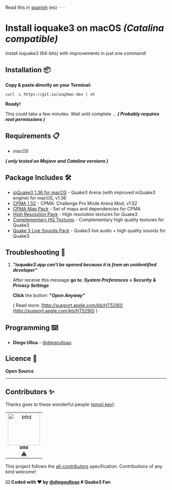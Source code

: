 Read this in [spanish](https://github.com/diegoulloao/ioquake3-mac-install/blob/dev/README-es.md) (es)
· · ·

# Install ioquake3 on macOS _(Catalina compatible)_

Install ioquake3 (64-bits) with improvements in just one command!

## Installation 📦

**Copy & paste directly on your Terminal:**

```
curl -L https://git.io/ioq3mac-dev | sh
```

**Ready!**

This could take a few minutes. Wait until complete ...
**_( Probably requires root permissions )_**

## Requirements 📋

* _macOS_

**_( only tested on Mojave and Catalina versions )_**

## Package Includes 🛠️

* [ioQuake3 1.36 for macOS](https://github.com/diegoulloao/ioquake3-mac-install/raw/master/dependencies/ioquake3-1.36-x64.zip) - Quake3 Arena (with improved ioQuake3 engine) for macOS, v1.36
* [CPMA 1.52](https://cdn.playmorepromode.com/files/cpma/cpma-1.52-nomaps.zip) - CPMA: Challenge Pro Mode Arena Mod, v1.52
* [CPMA Map Pack](https://cdn.playmorepromode.com/files/cpma-mappack-full.zip) - Set of maps and dependencies for CPMA
* [High Resolution Pack](http://ioquake3.org/files/xcsv_hires.zip) - High resolution textures for Quake3
* [Complementary HQ Textures](https://github.com/diegoulloao/ioquake3-mac-install/raw/master/extras/extra-pack-resolution.pk3) - Complementary high quality textures for Quake3
* [Quake 3 Live Sounds Pack](https://github.com/diegoulloao/ioquake3-mac-install/raw/master/extras/quake3-live-sounds.pk3) - Quake3 live audio + high quality sounds for Quake3

## Troubleshooting :hankey:
1. _**"ioquake3.app can't be opened because it is from an unidentified developer"**_

	After receive this message **go to**:
	**_System Preferences > Security & Privacy Settings_**
	
	**Click** the button: **"_Open Anyway_"**
	
	( Read more: [http://support.apple.com/kb/HT5290](http://support.apple.com/kb/HT5290) )

## Programming ⌨️

* **Diego Ulloa** - [@diegoulloao](https://github.com/diegoulloao)

## Licence 📄

**Open Source**

---

## Contributors ✨

Thanks goes to these wonderful people ([emoji key](https://allcontributors.org/docs/en/emoji-key)):

<!-- ALL-CONTRIBUTORS-LIST:START - Do not remove or modify this section -->
<!-- prettier-ignore -->
<table>
  <tr>
    <td align="center"><a href="https://github.com/bttd"><img src="https://avatars3.githubusercontent.com/u/45686509?v=4" width="100px;" alt="bttd"/><br /><sub><b>bttd</b></sub></a><br /><a href="https://github.com/diegoulloao/ioquake3-mac-install/commits?author=bttd" title="Tests">⚠️</a></td>
  </tr>
</table>

<!-- ALL-CONTRIBUTORS-LIST:END -->

This project follows the [all-contributors](https://github.com/all-contributors/all-contributors) specification. Contributions of any kind welcome!

⌨️ **Coded with ❤️ by [@diegoulloao](https://github.com/diegoulloao) # Quake3 Fan**
